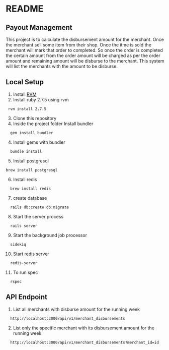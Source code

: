 # README

## Payout Management

This project is to calculate the disbursement amount for the merchant. Once the merchant sell some item from their shop. Once the itme is sold the merchant will mark that order to completed. So once the order is completed the certain amount from the order amount will be charged as per the order amount and remaining amount will be disburse to the merchant. This system will list the merchants with the amount to be disburse.

## Local Setup

1. Install [RVM](https://rvm.io/rvm/install)
2.  Install ruby 2.7.5 using rvm
 ```
  rvm install 2.7.5
```
3. Clone this repository
4. Inside the project folder Install bundler
```
  gem install bundler
```
4. Install gems with bundler
```
  bundle install
```
5. Install postgresql
```
brew install postgresql
```
6. Install redis
  ```
    brew install redis
  ```
7. create database
```
  rails db:create db:migrate
```
8. Start the server process
```
  rails server
```
9. Start the background job processor
```
  sidekiq
```
10. Start redis server
```
  redis-server
```
11. To run spec
  ```
    rspec
  ```
## API Endpoint

1. List all merchants with disburse amount for the running week
```
  http://localhost:3000/api/v1/merchant_disbursements
```
2. List only the specific merchant with its disbursement amount for the running week
```
  http://localhost:3000/api/v1/merchant_disbursements?merchant_id=id
```

